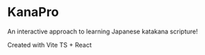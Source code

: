 # KanaPro
An interactive approach to learning Japanese katakana scripture!

Created with Vite TS + React
